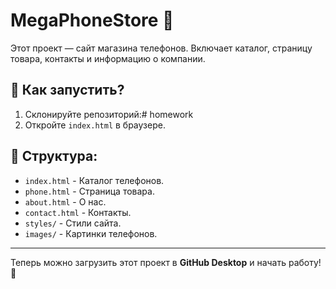 # MegaPhoneStore 📱

Этот проект — сайт магазина телефонов. Включает каталог, страницу товара, контакты и информацию о компании.

## 🚀 Как запустить?
1. Склонируйте репозиторий:# homework
2. Откройте `index.html` в браузере.

## 📜 Структура:
- `index.html` - Каталог телефонов.
- `phone.html` - Страница товара.
- `about.html` - О нас.
- `contact.html` - Контакты.
- `styles/` - Стили сайта.
- `images/` - Картинки телефонов.

---

Теперь можно загрузить этот проект в **GitHub Desktop** и начать работу! 🚀
